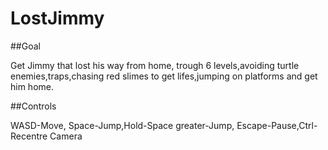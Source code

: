 # LostJimmy

##Goal

Get Jimmy that lost his way from home, trough 6 levels,avoiding turtle enemies,traps,chasing red slimes to get lifes,jumping on platforms and get him home.

##Controls

WASD-Move, Space-Jump,Hold-Space greater-Jump, Escape-Pause,Ctrl-Recentre Camera
